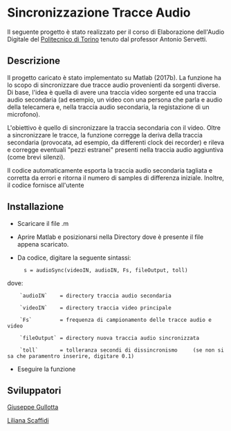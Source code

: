 # Sincronizzazione Tracce Audio

Il seguente progetto è stato realizzato per il corso di Elaborazione dell'Audio Digitale del [Politecnico di Torino](https://www.polito.it) tenuto dal professor Antonio Servetti.

## Descrizione
Il progetto caricato è stato implementato su Matlab (2017b). La funzione ha lo scopo di sincronizzare due tracce audio provenienti da sorgenti diverse. Di base, l'idea è quella di avere una traccia video sorgente ed una traccia audio secondaria (ad esempio, un video con una persona che parla e audio della telecamera e, nella traccia audio secondaria, la registazione di un microfono).

L'obiettivo è quello di sincronizzare la traccia secondaria con il video. Oltre a sincronizzare le tracce, la funzione corregge la deriva della traccia secondaria (provocata, ad esempio, da differenti clock dei recorder) e rileva e corregge eventuali "pezzi estranei" presenti nella traccia audio aggiuntiva (come brevi silenzi).

Il codice automaticamente esporta la traccia audio secondaria tagliata e corretta da errori e ritorna il numero di samples di differenza iniziale. Inoltre, il codice fornisce all'utente


## Installazione

* Scaricare il file .m
* Aprire Matlab e posizionarsi nella Directory dove è presente il file appena scaricato.
* Da codice, digitare la seguente sintassi:
 
        s = audioSync(videoIN, audioIN, Fs, fileOutput, toll) 
        
 dove:  
 
        `audioIN`    = directory traccia audio secondaria
        
        `videoIN`    = directory traccia video principale
        
        `Fs`         = frequenza di campionamento delle tracce audio e video
        
        `fileOutput` = directory nuova traccia audio sincronizzata
        
        `toll`       = tolleranza secondi di dissincronismo     (se non si sa che paramentro inserire, digitare 0.1)
     
     
* Eseguire la funzione


## Sviluppatori

[Giuseppe Gullotta](https://github.com/GiuseppeGullotta)

[Liliana Scaffidi](https://github.com/LilianaScaffidi)




        

